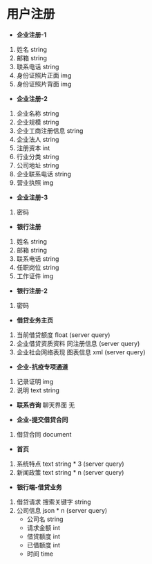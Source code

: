 # 用户注册
- **企业注册-1**

1. 姓名 string
2. 邮箱 string
3. 联系电话 string
4. 身份证照片正面 img
5. 身份证照片背面 img
   
- **企业注册-2**

1. 企业名称 string
2. 企业规模 string
3. 企业工商注册信息 string
4. 企业法人 string
5. 注册资本 int
6. 行业分类 string
7. 公司地址 string
8. 企业联系电话 string
9. 营业执照 img

- **企业注册-3**

1. 密码

- **银行注册**

1. 姓名 string
2. 邮箱 string
3. 联系电话 string
4. 任职岗位 string
5. 工作证件 img

- **银行注册-2**

1. 密码

- **借贷业务主页**

1. 当前借贷额度 float (server query)
2. 企业借贷资质资料 同注册信息 (server query)
3. 企业社会网络表现 图表信息 xml (server query)

- **企业-抗疫专项通道**

1. 记录证明 img
2. 说明 text string

- **联系咨询**  聊天界面 无

- **企业-提交借贷合同**

1. 借贷合同 document

- **首页**

1. 系统特点 text string * 3 (server query)
2. 新闻政策 text string * n (server query)

- **银行端-借贷业务**

1. 借贷请求 搜索关键字 string 
2. 公司信息 json * n (server query)
   * 公司名 string
   * 请求金额 int
   * 借贷额度 int
   * 已借额度 int
   * 时间 time
